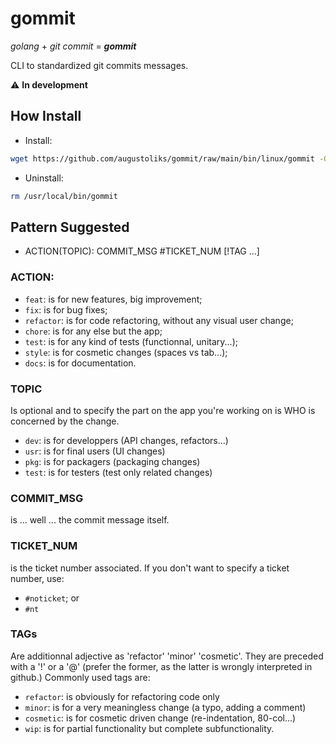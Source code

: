 # gommit

*golang* + *git commit* = _**gommit**_

CLI to standardized git commits messages.

:warning: **In development**

## How Install

- Install:

```bash
wget https://github.com/augustoliks/gommit/raw/main/bin/linux/gommit -O /usr/local/bin/gommit
```

- Uninstall:

```bash
rm /usr/local/bin/gommit
```

## Pattern Suggested

- ACTION(TOPIC): COMMIT_MSG #TICKET_NUM [!TAG ...]

### ACTION:

- `feat`: is for new features, big improvement;
- `fix`: is for bug fixes;
- `refactor`: is for code refactoring, without any visual user change;
- `chore`: is for any else but the app;
- `test`: is for any kind of tests (functionnal, unitary...);
- `style`: is for cosmetic changes (spaces vs tab...);
- `docs`: is for documentation.

### TOPIC 

Is optional and to specify the part on the app you're working on is WHO is concerned by the change.

- `dev`:  is for developpers (API changes, refactors...)
- `usr`:  is for final users (UI changes)
- `pkg`:  is for packagers   (packaging changes)
- `test`: is for testers     (test only related changes)

### COMMIT_MSG 

is ... well ... the commit message itself.

### TICKET_NUM 

is the ticket number associated. If you don't want to specify a ticket number, use:

- `#noticket`; or
- `#nt`

### TAGs 

Are additionnal adjective as 'refactor' 'minor' 'cosmetic'. They are preceded with a '!' or a '@' (prefer the former, as the latter is wrongly interpreted in github.) Commonly used tags are:

- `refactor`: is obviously for refactoring code only
- `minor`: is for a very meaningless change (a typo, adding a comment)
- `cosmetic`: is for cosmetic driven change (re-indentation, 80-col...)
- `wip`: is for partial functionality but complete subfunctionality.

